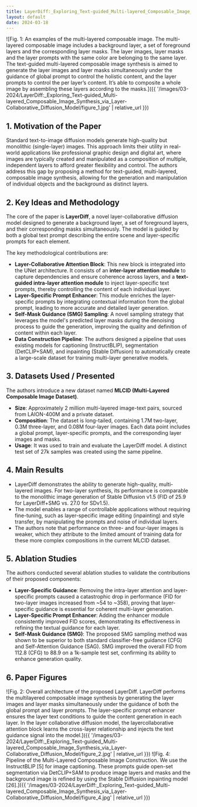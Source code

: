 ```yaml
---
title: LayerDiff:_Exploring_Text-guided_Multi-layered_Composable_Image_Synthesis_via_Layer-Collaborative_Diffusion_Model
layout: default
date: 2024-03-18
---
```

![Fig. 1: An examples of the multi-layered composable image. The multi-layered composable image includes a background layer, a set of foreground layers and the corresponding layer masks. The layer images, layer masks and the layer prompts with the same color are belonging to the same layer. The text-guided multi-layered composable image synthesis is aimed to generate the layer images and layer masks simultaneously under the guidance of global prompt to control the holistic content, and the layer prompts to control the per layer’s content. It’s able to composite a whole image by assembling these layers according to the masks.]({{ '/images/03-2024/LayerDiff:_Exploring_Text-guided_Multi-layered_Composable_Image_Synthesis_via_Layer-Collaborative_Diffusion_Model/figure_1.jpg' | relative_url }})
## 1. Motivation of the Paper
Standard text-to-image diffusion models generate high-quality but monolithic (single-layer) images. This approach limits their utility in real-world applications like professional graphic design and digital art, where images are typically created and manipulated as a composition of multiple, independent layers to afford greater flexibility and control. The authors address this gap by proposing a method for text-guided, multi-layered, composable image synthesis, allowing for the generation and manipulation of individual objects and the background as distinct layers.

## 2. Key Ideas and Methodology
The core of the paper is **LayerDiff**, a novel layer-collaborative diffusion model designed to generate a background layer, a set of foreground layers, and their corresponding masks simultaneously. The model is guided by both a global text prompt describing the entire scene and layer-specific prompts for each element.

The key methodological contributions are:
*   **Layer-Collaborative Attention Block**: This new block is integrated into the UNet architecture. It consists of an **inter-layer attention module** to capture dependencies and ensure coherence across layers, and a **text-guided intra-layer attention module** to inject layer-specific text prompts, thereby controlling the content of each individual layer.
*   **Layer-Specific Prompt Enhancer**: This module enriches the layer-specific prompts by integrating contextual information from the global prompt, leading to more accurate and detailed layer generation.
*   **Self-Mask Guidance (SMG) Sampling**: A novel sampling strategy that leverages the model's predicted layer masks during the denoising process to guide the generation, improving the quality and definition of content within each layer.
*   **Data Construction Pipeline**: The authors designed a pipeline that uses existing models for captioning (InstructBLIP), segmentation (DetCLIP+SAM), and inpainting (Stable Diffusion) to automatically create a large-scale dataset for training multi-layer generative models.

## 3. Datasets Used / Presented
The authors introduce a new dataset named **MLCID (Multi-Layered Composable Image Dataset)**.
*   **Size**: Approximately 2 million multi-layered image-text pairs, sourced from LAION-400M and a private dataset.
*   **Composition**: The dataset is long-tailed, containing 1.7M two-layer, 0.3M three-layer, and 0.08M four-layer images. Each data point includes a global prompt, layer-specific prompts, and the corresponding layer images and masks.
*   **Usage**: It was used to train and evaluate the LayerDiff model. A distinct test set of 27k samples was created using the same pipeline.

## 4. Main Results
*   LayerDiff demonstrates the ability to generate high-quality, multi-layered images. For two-layer synthesis, its performance is comparable to the monolithic image generation of Stable Diffusion v1.5 (FID of 25.9 for LayerDiff+SMG vs. 27.0 for SDv1.5).
*   The model enables a range of controllable applications without requiring fine-tuning, such as layer-specific image editing (inpainting) and style transfer, by manipulating the prompts and noise of individual layers.
*   The authors note that performance on three- and four-layer images is weaker, which they attribute to the limited amount of training data for these more complex compositions in the current MLCID dataset.

## 5. Ablation Studies
The authors conducted several ablation studies to validate the contributions of their proposed components:
*   **Layer-Specific Guidance**: Removing the intra-layer attention and layer-specific prompts caused a catastrophic drop in performance (FID for two-layer images increased from ~54 to ~358), proving that layer-specific guidance is essential for coherent multi-layer generation.
*   **Layer-Specific Prompt Enhancer**: Adding the enhancer module consistently improved FID scores, demonstrating its effectiveness in refining the textual guidance for each layer.
*   **Self-Mask Guidance (SMG)**: The proposed SMG sampling method was shown to be superior to both standard classifier-free guidance (CFG) and Self-Attention Guidance (SAG). SMG improved the overall FID from 112.8 (CFG) to 88.9 on a 1k-sample test set, confirming its ability to enhance generation quality.

## 6. Paper Figures
![Fig. 2: Overall architecture of the proposed LayerDiff. LayerDiff performs the multilayered composable image synthesis by generating the layer images and layer masks simultaneously under the guidance of both the global prompt and layer prompts. The layer-specific prompt enhancer ensures the layer text conditions to guide the content generation in each layer. In the layer collaborative diffusion model, the layercollaborative attention block learns the cross-layer relationship and injects the text guidance signal into the model.]({{ '/images/03-2024/LayerDiff:_Exploring_Text-guided_Multi-layered_Composable_Image_Synthesis_via_Layer-Collaborative_Diffusion_Model/figure_2.jpg' | relative_url }})
![Fig. 4: Pipeline of the Multi-Layered Composable Image Construction. We use the InstructBLIP [5] for image captioning. These prompts guide open-set segmentation via DetCLIP+SAM to produce image layers and masks and the background image is refined by using the Stable Diffusion inpainting model [26].]({{ '/images/03-2024/LayerDiff:_Exploring_Text-guided_Multi-layered_Composable_Image_Synthesis_via_Layer-Collaborative_Diffusion_Model/figure_4.jpg' | relative_url }})
